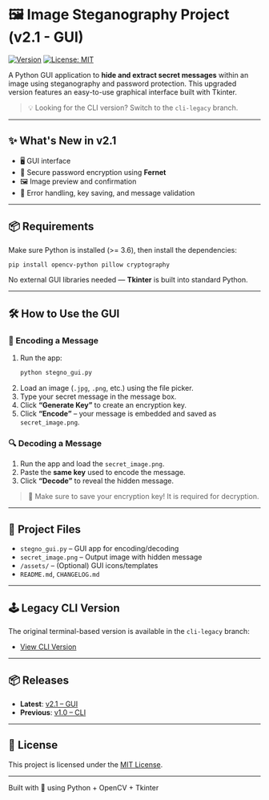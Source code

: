 
# 🖼️ Image Steganography Project (v2.1 - GUI)

[![Version](https://img.shields.io/badge/version-v2.1-blue.svg)](https://github.com/quadvecta/Stegno-Project/releases)
[![License: MIT](https://img.shields.io/badge/license-MIT-green.svg)](https://opensource.org/licenses/MIT)

A Python GUI application to **hide and extract secret messages** within an image using steganography and password protection. This upgraded version features an easy-to-use graphical interface built with Tkinter.

> 💡 Looking for the CLI version? Switch to the `cli-legacy` branch.

---

## ✨ What's New in v2.1
- 🖥️ GUI interface
- 🔐 Secure password encryption using **Fernet**
- 🖼️ Image preview and confirmation
- 🧠 Error handling, key saving, and message validation

---

## 📦 Requirements

Make sure Python is installed (>= 3.6), then install the dependencies:

```bash
pip install opencv-python pillow cryptography
```

No external GUI libraries needed — **Tkinter** is built into standard Python.

---

## 🛠️ How to Use the GUI

### 🧬 Encoding a Message
1. Run the app:
   ```bash
   python stegno_gui.py
   ```
2. Load an image (`.jpg`, `.png`, etc.) using the file picker.
3. Type your secret message in the message box.
4. Click **“Generate Key”** to create an encryption key.
5. Click **“Encode”** – your message is embedded and saved as `secret_image.png`.

### 🔍 Decoding a Message
1. Run the app and load the `secret_image.png`.
2. Paste the **same key** used to encode the message.
3. Click **“Decode”** to reveal the hidden message.

> 🧠 Make sure to save your encryption key! It is required for decryption.

---

## 📁 Project Files

- `stegno_gui.py` – GUI app for encoding/decoding
- `secret_image.png` – Output image with hidden message
- `/assets/` – (Optional) GUI icons/templates
- `README.md`, `CHANGELOG.md`

---

## 🕹️ Legacy CLI Version
The original terminal-based version is available in the `cli-legacy` branch:
- [View CLI Version](https://github.com/quadvecta/Stegno-Project/tree/cli-legacy)

---

## 📦 Releases
- **Latest**: [v2.1 – GUI](https://github.com/quadvecta/Stegno-Project/tree/main)
- **Previous**: [v1.0 – CLI](https://github.com/quadvecta/Stegno-Project/tree/cli-legacy)

---

## 🧾 License
This project is licensed under the [MIT License](https://opensource.org/licenses/MIT).

---

Built with 💙 using Python + OpenCV + Tkinter

